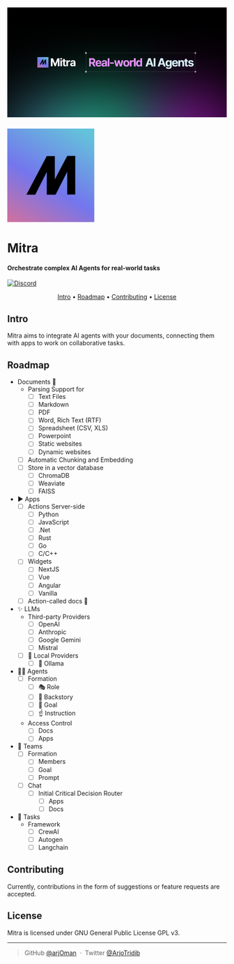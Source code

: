 
<h1 align="center"><img alt="Banner" src="https://raw.githubusercontent.com/Mogoj-AI/mitra/main/banner.png"></h1>
<img src="https://raw.githubusercontent.com/Mogoj-AI/mitra/main/mitra.svg" alt="Markdownify" width="200">

# Mitra
#### Orchestrate complex AI Agents for real-world tasks


<a href="https://discord.gg/M5S6jBcaDB">
  <img alt="Discord" src="https://img.shields.io/discord/1237231461002645514">
</a>

<p align="center">
  <a href="#intro">Intro</a> •
  <a href="#roadmap">Roadmap</a> •
  <a href="#contributing">Contributing</a> •
  <a href="#license">License</a>
</p>

## Intro
Mitra aims to integrate AI agents with your documents, connecting them with apps to work on collaborative tasks.

## Roadmap

* Documents 📄
  - Parsing Support for
    - [ ] Text Files
    - [ ] Markdown
    - [ ] PDF
    - [ ] Word, Rich Text (RTF)
    - [ ] Spreadsheet (CSV, XLS)
    - [ ] Powerpoint
    - [ ] Static websites
    - [ ] Dynamic websites
  - [ ] Automatic Chunking and Embedding
  - [ ] Store in a vector database
    - [ ] ChromaDB
    - [ ] Weaviate
    - [ ] FAISS
* ▶️ Apps
  - [ ] Actions Server-side
    - [ ] Python
    - [ ] JavaScript
    - [ ] .Net
    - [ ] Rust
    - [ ] Go
    - [ ] C/C++
  - [ ] Widgets
    - [ ] NextJS
    - [ ] Vue
    - [ ] Angular
    - [ ] Vanilla  
  - [ ] Action-called docs 🔗

* ✨ LLMs
  - Third-party Providers
    - [ ] OpenAI
    - [ ] Anthropic
    - [ ] Google Gemini
    - [ ] Mistral
  - [ ] 📍 Local Providers
    - [ ] 🦙 Ollama
* 🕵🏻 Agents
  - [ ] Formation
    - [ ] 🎭 Role 
    - [ ] 💭 Backstory
    - [ ] 🎯 Goal
    - [ ] ☝️ Instruction
  - Access Control
    - [ ] Docs
    - [ ] Apps

* 👥 Teams
  - [ ] Formation
    - [ ] Members
    - [ ] Goal
    - [ ] Prompt
  - [ ] Chat
    - [ ] Initial Critical Decision Router
      - [ ] Apps
      - [ ] Docs
 
* 🎯 Tasks
  - Framework
    - [ ] CrewAI
    - [ ] Autogen
    - [ ] Langchain

## Contributing
Currently, contributions in the form of suggestions or feature requests are accepted.

## License
Mitra is licensed under GNU General Public License GPL v3.

---

> GitHub [@arjOman](https://github.com/arjOman) &nbsp;&middot;&nbsp;
> Twitter [@ArjoTridib](https://twitter.com/ArjoTridib)

